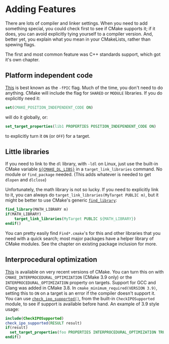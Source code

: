 # Adding Features

There are lots of compiler and linker settings. When you need to add something special, you could check first to see if CMake supports it; if it does, you can avoid explicitly tying yourself to a compiler version. And, better yet, you explain what you mean in your CMakeLists, rather than spewing flags.

The first and most common feature was C++ standards support, which got it's own chapter.

## Platform independent code

[This](https://cmake.org/cmake/help/v3.9/variable/CMAKE_POSITION_INDEPENDENT_CODE.html) is best known as the `-fPIC` flag. Much of the time, you don't need to do anything. CMake will include the flag for `SHARED` or `MODULE` libraries. If you do explicitly need it:

```cmake
set(CMAKE_POSITION_INDEPENDENT_CODE ON)
```

will do it globally, or:

```cmake
set_target_properties(lib1 PROPERTIES POSITION_INDEPENDENT_CODE ON)
```

to explicitly turn it `ON` (or `OFF`) for a target.

## Little libraries

If you need to link to the `dl` library, with `-ldl` on Linux, just use the built-in CMake variable [`${CMAKE_DL_LIBS}`](https://cmake.org/cmake/help/v3.9/variable/CMAKE_DL_LIBS.html) in a `target_link_libraries` command. No module or `find_package` needed. (This adds whatever is needed to get `dlopen` and `dlclose`)

Unfortunately, the math library is not so lucky. If you need to explicitly link to it, you can always do `target_link_libraries(MyTarget PUBLIC m)`, but it might be better to use CMake's generic [`find_library`](https://cmake.org/cmake/help/v3.9/command/find_library.html):

```cmake
find_library(MATH_LIBRARY m)
if(MATH_LIBRARY)
    target_link_libraries(MyTarget PUBLIC ${MATH_LIBRARY})
endif()
```

You can pretty easily find `Find*.cmake`'s for this and other libraries that you need with a quick search; most major packages have a helper library of CMake modules. See the chapter on existing package inclusion for more.



## Interprocedural optimization

[This](https://cmake.org/cmake/help/v3.9/variable/CMAKE_INTERPROCEDURAL_OPTIMIZATION.html) is available on very recent versions of CMake. You can turn this on with `CMAKE_INTERPROCEDURAL_OPTIMIZATION` (CMake 3.9 only) or the `INTERPROCEDURAL_OPTIMIZATION` property on targets. Support for GCC and Clang was added in CMake 3.8. In `cmake_minimum_required(VERSION 3.9)`, setting this to `ON` on a target is an error if the compiler doesn't support it. You can use [`check_ipo_supported()`](https://cmake.org/cmake/help/v3.9/module/CheckIPOSupported.html), from the built-in `CheckIPOSupported` module, to see if support is available before hand. An example of 3.9 style usage:

```cmake
include(CheckIPOSupported)
check_ipo_supported(RESULT result)
if(result)
  set_target_properties(foo PROPERTIES INTERPROCEDURAL_OPTIMIZATION TRUE)
endif()
```
